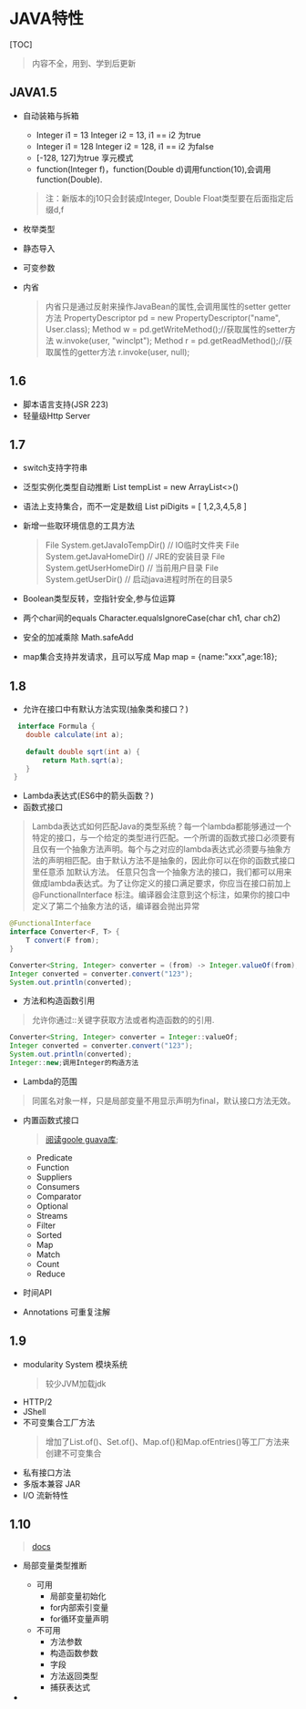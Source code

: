 # JAVA特性

[TOC]

> 内容不全，用到、学到后更新

## JAVA1.5

- 自动装箱与拆箱

  - Integer i1 = 13 Integer i2 = 13, i1 == i2 为true 
  - Integer i1 = 128 Integer i2 = 128, i1 == i2 为false
  - [-128, 127]为true 享元模式
  - function(Integer f)，function(Double d)调用function(10),会调用function(Double).
  > 注：新版本的j10只会封装成Integer, Double Float类型要在后面指定后缀d,f

- 枚举类型
- 静态导入
- 可变参数
- 内省

  >内省只是通过反射来操作JavaBean的属性,会调用属性的setter getter方法
PropertyDescriptor pd = new PropertyDescriptor("name", User.class);
Method w = pd.getWriteMethod();//获取属性的setter方法
w.invoke(user, "winclpt");
Method r = pd.getReadMethod();//获取属性的getter方法
r.invoke(user, null);

## 1.6

- 脚本语言支持(JSR 223)
- 轻量级Http Server

## 1.7

- switch支持字符串
- 泛型实例化类型自动推断 List<String> tempList = new ArrayList<>()
- 语法上支持集合，而不一定是数组 List<Integer> piDigits = [ 1,2,3,4,5,8 ]
- 新增一些取环境信息的工具方法
  >File System.getJavaIoTempDir() // IO临时文件夹
File System.getJavaHomeDir() // JRE的安装目录
File System.getUserHomeDir() // 当前用户目录
File System.getUserDir() // 启动java进程时所在的目录5

- Boolean类型反转，空指针安全,参与位运算
- 两个char间的equals Character.equalsIgnoreCase(char ch1, char ch2)
- 安全的加减乘除 Math.safeAdd
- map集合支持并发请求，且可以写成 Map map = {name:"xxx",age:18};

## 1.8

- 允许在接口中有默认方法实现(抽象类和接口？)

```java
  interface Formula {  
    double calculate(int a);  
  
    default double sqrt(int a) {  
        return Math.sqrt(a);  
    }  
 }
```

- Lambda表达式(ES6中的箭头函数？)
- 函数式接口

>Lambda表达式如何匹配Java的类型系统？每一个lambda都能够通过一个特定的接口，与一个给定的类型进行匹配。一个所谓的函数式接口必须要有 且仅有一个抽象方法声明。每个与之对应的lambda表达式必须要与抽象方法的声明相匹配。由于默认方法不是抽象的，因此你可以在你的函数式接口里任意添 加默认方法。
任意只包含一个抽象方法的接口，我们都可以用来做成lambda表达式。为了让你定义的接口满足要求，你应当在接口前加上@FunctionalInterface 标注。编译器会注意到这个标注，如果你的接口中定义了第二个抽象方法的话，编译器会抛出异常

```java
@FunctionalInterface  
interface Converter<F, T> {  
    T convert(F from);  
}  

Converter<String, Integer> converter = (from) -> Integer.valueOf(from);  
Integer converted = converter.convert("123");  
System.out.println(converted);
```

- 方法和构造函数引用
> 允许你通过::关键字获取方法或者构造函数的的引用.


```java
Converter<String, Integer> converter = Integer::valueOf;  
Integer converted = converter.convert("123");  
System.out.println(converted);
Integer::new;调用Integer的构造方法
```

- Lambda的范围
> 同匿名对象一样，只是局部变量不用显示声明为final，默认接口方法无效。

- 内置函数式接口
  > [阅读goole guava库](https://github.com/google/guava);

  - Predicate
  - Function
  - Suppliers
  - Consumers
  - Comparator
  - Optional
  - Streams
  - Filter
  - Sorted
  - Map
  - Match
  - Count
  - Reduce
- 时间API
- Annotations 可重复注解

## 1.9

- modularity System 模块系统 
  > 较少JVM加载jdk
- HTTP/2
- JShell
- 不可变集合工厂方法
  > 增加了List.of()、Set.of()、Map.of()和Map.ofEntries()等工厂方法来创建不可变集合
- 私有接口方法
- 多版本兼容 JAR
- I/O 流新特性

## 1.10

> [docs](https://docs.oracle.com/javase/10/docs/api/overview-summary.html)

- 局部变量类型推断
  - 可用
    - 局部变量初始化
    - for内部索引变量
    - for循环变量声明
  - 不可用
    - 方法参数
    - 构造函数参数
    - 字段
    - 方法返回类型
    - 捕获表达式

- 